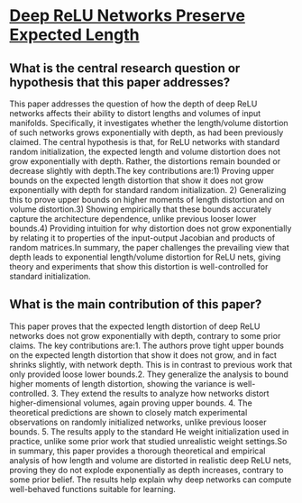 # [Deep ReLU Networks Preserve Expected Length](https://arxiv.org/abs/2102.10492v2)

## What is the central research question or hypothesis that this paper addresses?

This paper addresses the question of how the depth of deep ReLU networks affects their ability to distort lengths and volumes of input manifolds. Specifically, it investigates whether the length/volume distortion of such networks grows exponentially with depth, as had been previously claimed. The central hypothesis is that, for ReLU networks with standard random initialization, the expected length and volume distortion does not grow exponentially with depth. Rather, the distortions remain bounded or decrease slightly with depth.The key contributions are:1) Proving upper bounds on the expected length distortion that show it does not grow exponentially with depth for standard random initialization. 2) Generalizing this to prove upper bounds on higher moments of length distortion and on volume distortion.3) Showing empirically that these bounds accurately capture the architecture dependence, unlike previous looser lower bounds.4) Providing intuition for why distortion does not grow exponentially by relating it to properties of the input-output Jacobian and products of random matrices.In summary, the paper challenges the prevailing view that depth leads to exponential length/volume distortion for ReLU nets, giving theory and experiments that show this distortion is well-controlled for standard initialization.


## What is the main contribution of this paper?

This paper proves that the expected length distortion of deep ReLU networks does not grow exponentially with depth, contrary to some prior claims. The key contributions are:1. The authors prove tight upper bounds on the expected length distortion that show it does not grow, and in fact shrinks slightly, with network depth. This is in contrast to previous work that only provided loose lower bounds.2. They generalize the analysis to bound higher moments of length distortion, showing the variance is well-controlled. 3. They extend the results to analyze how networks distort higher-dimensional volumes, again proving upper bounds. 4. The theoretical predictions are shown to closely match experimental observations on randomly initialized networks, unlike previous looser bounds. 5. The results apply to the standard He weight initialization used in practice, unlike some prior work that studied unrealistic weight settings.So in summary, this paper provides a thorough theoretical and empirical analysis of how length and volume are distorted in realistic deep ReLU nets, proving they do not explode exponentially as depth increases, contrary to some prior belief. The results help explain why deep networks can compute well-behaved functions suitable for learning.
